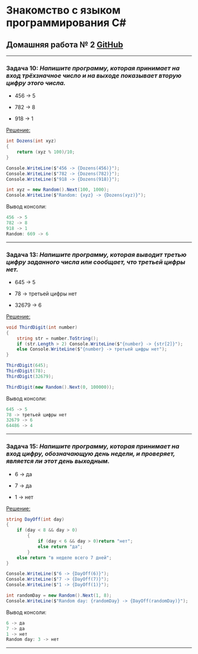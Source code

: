 # Знакомство с языком программирования С#
## Домашняя работа № 2 [GitHub](https://github.com/Kazitsyn/GB_familiarity_with_programming_languages/tree/main/Home_Work_2)
***
### **Задача 10:** *Напишите программу, которая принимает на вход трёхзначное число и на выходе показывает вторую цифру этого числа.*

* 456 -> 5

* 782 -> 8

* 918 -> 1

[Решение:](https://github.com/Kazitsyn/GB_familiarity_with_programming_languages/tree/main/Home_Work_2/HWQ1)
```c#
int Dozens(int xyz)
{
    return (xyz % 100)/10;
}

Console.WriteLine($"456 -> {Dozens(456)}");
Console.WriteLine($"782 -> {Dozens(782)}");
Console.WriteLine($"918 -> {Dozens(918)}");

int xyz = new Random().Next(100, 1000); 
Console.WriteLine($"Random: {xyz} -> {Dozens(xyz)}");
```
Вывод консоли:
```c#
456 -> 5
782 -> 8
918 -> 1
Random: 669 -> 6
```
***
### **Задача 13:** *Напишите программу, которая выводит третью цифру заданного числа или сообщает, что третьей цифры нет.*

* 645 -> 5

* 78 -> третьей цифры нет

* 32679 -> 6

[Решение:](https://github.com/Kazitsyn/GB_familiarity_with_programming_languages/tree/main/Home_Work_2/HWQ2)
```c#
void ThirdDigit(int number)
{
    string str = number.ToString();
    if (str.Length > 2) Console.WriteLine($"{number} -> {str[2]}");
    else Console.WriteLine($"{number} -> третьей цифры нет");
}

ThirdDigit(645);
ThirdDigit(78);
ThirdDigit(32679);

ThirdDigit(new Random().Next(0, 100000)); 
```
Вывод консоли:
```c#
645 -> 5
78 -> третьей цифры нет
32679 -> 6
64486 -> 4
```
***
### **Задача 15:** *Напишите программу, которая принимает на вход цифру, обозначающую день недели, и проверяет, является ли этот день выходным.*

* 6 -> да

* 7 -> да

* 1 -> нет

[Решение:](https://github.com/Kazitsyn/GB_familiarity_with_programming_languages/tree/main/Home_Work_2/HWQ3)
```c#
string DayOff(int day)
{
    if (day < 8 && day > 0)
        {
            if (day < 6 && day > 0)return "нет";
            else return "да"; 
        }
    else return "в неделе всего 7 дней";
}

Console.WriteLine($"6 -> {DayOff(6)}");
Console.WriteLine($"7 -> {DayOff(7)}");
Console.WriteLine($"1 -> {DayOff(1)}");

int randomDay = new Random().Next(1, 8);
Console.WriteLine($"Random day: {randomDay} -> {DayOff(randomDay)}");
```
Вывод консоли:
```c#
6 -> да
7 -> да
1 -> нет
Random day: 3 -> нет
```
***